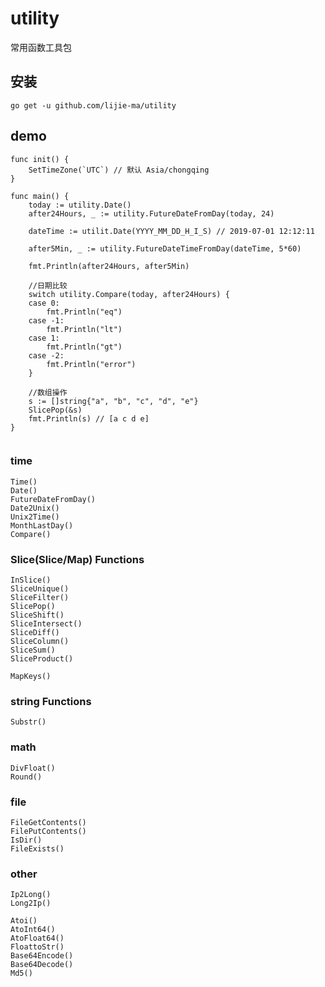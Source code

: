 # utility
常用函数工具包

## 安装
```
go get -u github.com/lijie-ma/utility
```

## demo

```golang
func init() {
	SetTimeZone(`UTC`) // 默认 Asia/chongqing
}

func main() {
	today := utility.Date()
	after24Hours, _ := utility.FutureDateFromDay(today, 24)

	dateTime := utilit.Date(YYYY_MM_DD_H_I_S) // 2019-07-01 12:12:11

	after5Min, _ := utility.FutureDateTimeFromDay(dateTime, 5*60)

	fmt.Println(after24Hours, after5Min)

	//日期比较
	switch utility.Compare(today, after24Hours) {
	case 0:
		fmt.Println("eq")
	case -1:
		fmt.Println("lt")
	case 1:
		fmt.Println("gt")
	case -2:
		fmt.Println("error")
	}

	//数组操作
	s := []string{"a", "b", "c", "d", "e"}
	SlicePop(&s)
	fmt.Println(s) // [a c d e]
}


```

### time
```cassandraql
Time()
Date()
FutureDateFromDay()
Date2Unix()
Unix2Time()
MonthLastDay()
Compare()

```


### Slice(Slice/Map) Functions

```function
InSlice()
SliceUnique()
SliceFilter()
SlicePop()
SliceShift()
SliceIntersect()
SliceDiff()
SliceColumn()
SliceSum()
SliceProduct()

MapKeys()
```

### string Functions

```function
Substr()

```

### math
```cassandraql
DivFloat()
Round()
```

### file
```cassandraql
FileGetContents()
FilePutContents()
IsDir()
FileExists()

```

### other

```cassandraql
Ip2Long()
Long2Ip()

Atoi()
AtoInt64()
AtoFloat64()
FloattoStr()
Base64Encode()
Base64Decode()
Md5()
```